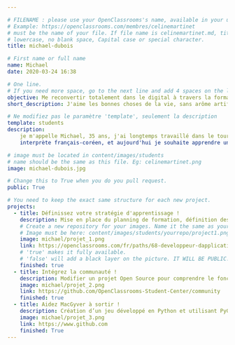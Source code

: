 ```yaml
---

# FILENAME : please use your OpenClassrooms's name, available in your url.
# Example: https://openclassrooms.com/membres/celinemartinet
# must be the name of your file. If file name is celinemartinet.md, title is celinemartinet.
# lowercase, no blank space, Capital case or special character.
title: michael-dubois

# First name or full name
name: Michael
date: 2020-03-24 16:38

# One line.
# If you need more space, go to the next line and add 4 spaces on the left, as in 'description'.
objective: Me reconvertir totalement dans le digital à travers la formation DA Python
short_description: J'aime les bonnes choses de la vie, sans arôme artificiel !

# Ne modifiez pas le paramètre 'template', seulement la description
template: students
description:
    je m'appelle Michael, 35 ans, j'ai longtemps travaillé dans le tourisme et la vente comme 
    interprète français-coréen, et aujourd'hui je souhaite apprendre un nouveau langage: celui de la programmation :-)

# image must be located in content/images/students
# name should be the same as this file. Eg: celinemartinet.png
image: michael-dubois.jpg

# Change this to True when you do you pull request.
public: True

# You need to keep the exact same structure for each new project.
projects:
  - title: Définissez votre stratégie d'apprentissage !
    description: Mise en place du planning de formation, définition des objectifs et présentation sur le réseau WorkPlace
    # Create a new repository for your images. Name it the same as your nickname and profile picture.
    # Image must be here: content/images/students/yourrepo/project1.png
    image: michael/projet_1.png
    link: https://openclassrooms.com/fr/paths/68-developpeur-dapplication-python
    # 'true' makes it fully available.
    # 'false' will add a black layer on the picture. IT WILL BE PUBLIC!
    finished: true
  - title: Intégrez la communauté !
    description: Modifier un projet Open Source pour comprendre le fonctionnement de Git, de Github et des PR.
    image: michael/projet_2.png
    link: https://github.com/OpenClassrooms-Student-Center/community
    finished: true
  - title: Aidez MacGyver à sortir !
    description: Création d’un jeu développé en Python et utilisant PyGame.
    image: michael/projet_3.png
    link: https://www.github.com
    finished: True
---
```



